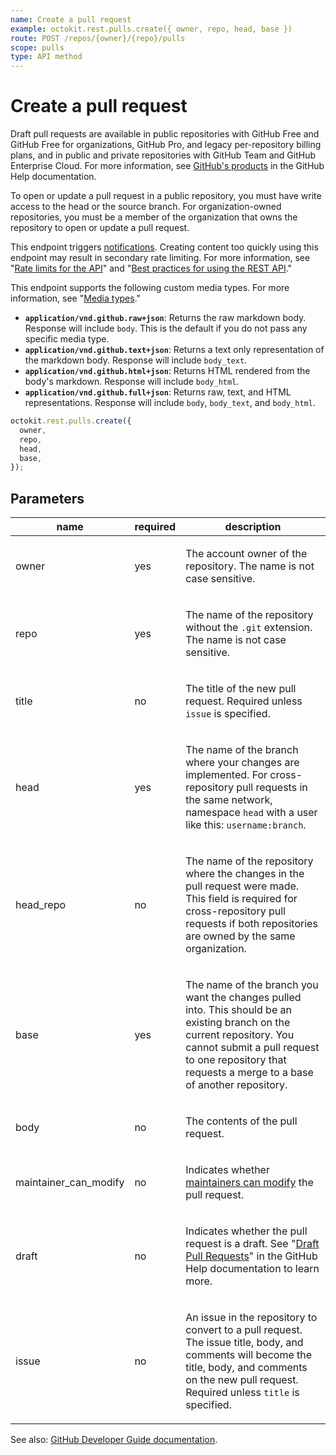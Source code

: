 ```yaml
---
name: Create a pull request
example: octokit.rest.pulls.create({ owner, repo, head, base })
route: POST /repos/{owner}/{repo}/pulls
scope: pulls
type: API method
---
```


# Create a pull request

Draft pull requests are available in public repositories with GitHub Free and GitHub Free for organizations, GitHub Pro, and legacy per-repository billing plans, and in public and private repositories with GitHub Team and GitHub Enterprise Cloud. For more information, see [GitHub's products](https://docs.github.com/github/getting-started-with-github/githubs-products) in the GitHub Help documentation.

To open or update a pull request in a public repository, you must have write access to the head or the source branch. For organization-owned repositories, you must be a member of the organization that owns the repository to open or update a pull request.

This endpoint triggers [notifications](https://docs.github.com/github/managing-subscriptions-and-notifications-on-github/about-notifications). Creating content too quickly using this endpoint may result in secondary rate limiting. For more information, see "[Rate limits for the API](https://docs.github.com/rest/overview/rate-limits-for-the-rest-api#about-secondary-rate-limits)" and "[Best practices for using the REST API](https://docs.github.com/rest/guides/best-practices-for-using-the-rest-api)."

This endpoint supports the following custom media types. For more information, see "[Media types](https://docs.github.com/rest/using-the-rest-api/getting-started-with-the-rest-api#media-types)."

- **`application/vnd.github.raw+json`**: Returns the raw markdown body. Response will include `body`. This is the default if you do not pass any specific media type.
- **`application/vnd.github.text+json`**: Returns a text only representation of the markdown body. Response will include `body_text`.
- **`application/vnd.github.html+json`**: Returns HTML rendered from the body's markdown. Response will include `body_html`.
- **`application/vnd.github.full+json`**: Returns raw, text, and HTML representations. Response will include `body`, `body_text`, and `body_html`.

```js
octokit.rest.pulls.create({
  owner,
  repo,
  head,
  base,
});
```

## Parameters

<table>
  <thead>
    <tr>
      <th>name</th>
      <th>required</th>
      <th>description</th>
    </tr>
  </thead>
  <tbody>
    <tr><td>owner</td><td>yes</td><td>

The account owner of the repository. The name is not case sensitive.

</td></tr>
<tr><td>repo</td><td>yes</td><td>

The name of the repository without the `.git` extension. The name is not case sensitive.

</td></tr>
<tr><td>title</td><td>no</td><td>

The title of the new pull request. Required unless `issue` is specified.

</td></tr>
<tr><td>head</td><td>yes</td><td>

The name of the branch where your changes are implemented. For cross-repository pull requests in the same network, namespace `head` with a user like this: `username:branch`.

</td></tr>
<tr><td>head_repo</td><td>no</td><td>

The name of the repository where the changes in the pull request were made. This field is required for cross-repository pull requests if both repositories are owned by the same organization.

</td></tr>
<tr><td>base</td><td>yes</td><td>

The name of the branch you want the changes pulled into. This should be an existing branch on the current repository. You cannot submit a pull request to one repository that requests a merge to a base of another repository.

</td></tr>
<tr><td>body</td><td>no</td><td>

The contents of the pull request.

</td></tr>
<tr><td>maintainer_can_modify</td><td>no</td><td>

Indicates whether [maintainers can modify](https://docs.github.com/articles/allowing-changes-to-a-pull-request-branch-created-from-a-fork/) the pull request.

</td></tr>
<tr><td>draft</td><td>no</td><td>

Indicates whether the pull request is a draft. See "[Draft Pull Requests](https://docs.github.com/articles/about-pull-requests#draft-pull-requests)" in the GitHub Help documentation to learn more.

</td></tr>
<tr><td>issue</td><td>no</td><td>

An issue in the repository to convert to a pull request. The issue title, body, and comments will become the title, body, and comments on the new pull request. Required unless `title` is specified.

</td></tr>
  </tbody>
</table>

See also: [GitHub Developer Guide documentation](https://docs.github.com/rest/pulls/pulls#create-a-pull-request).

